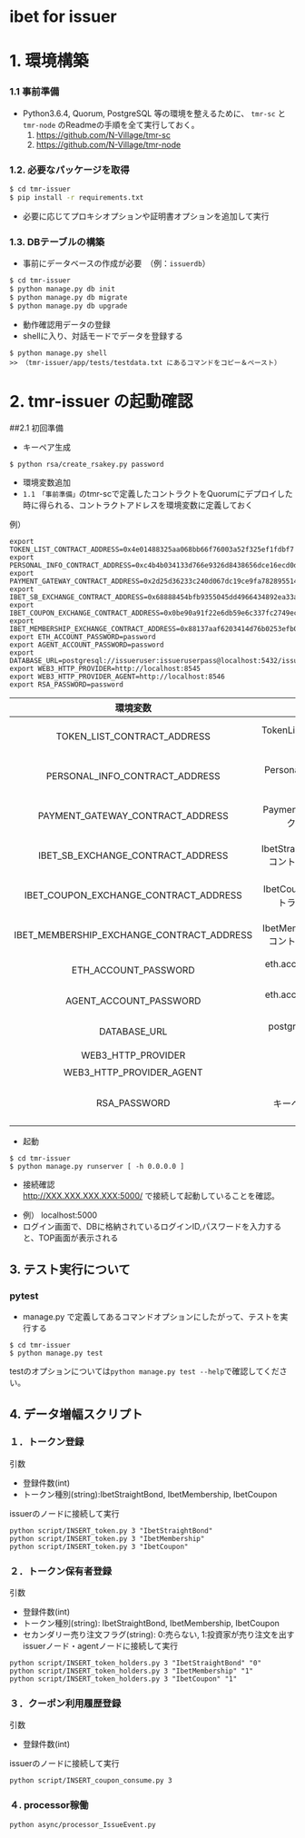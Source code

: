 # ibet for issuer

# 1. 環境構築
### 1.1 事前準備
* Python3.6.4, Quorum, PostgreSQL 等の環境を整えるために、
 `tmr-sc` と `tmr-node` のReadmeの手順を全て実行しておく。
   1. https://github.com/N-Village/tmr-sc
   2. https://github.com/N-Village/tmr-node

### 1.2. 必要なパッケージを取得

```bash
$ cd tmr-issuer
$ pip install -r requirements.txt
```
- 必要に応じてプロキシオプションや証明書オプションを追加して実行

### 1.3. DBテーブルの構築  
* 事前にデータベースの作成が必要　（例：`issuerdb`）

```bash
$ cd tmr-issuer
$ python manage.py db init
$ python manage.py db migrate
$ python manage.py db upgrade
```
* 動作確認用データの登録  
* shellに入り、対話モードでデータを登録する

```
$ python manage.py shell
>> （tmr-issuer/app/tests/testdata.txt にあるコマンドをコピー＆ペースト）
```


# 2. tmr-issuer の起動確認
##2.1 初回準備

* キーペア生成 

```
$ python rsa/create_rsakey.py password
```


* 環境変数追加
* `1.1　「事前準備」`のtmr-scで定義したコントラクトをQuorumにデプロイした時に得られる、コントラクトアドレスを環境変数に定義しておく

例）

```
export TOKEN_LIST_CONTRACT_ADDRESS=0x4e01488325aa068bb66f76003a52f325ef1fdbf7
export PERSONAL_INFO_CONTRACT_ADDRESS=0xc4b4b034133d766e9326d8438656dce16ecd0d23
export PAYMENT_GATEWAY_CONTRACT_ADDRESS=0x2d25d36233c240d067dc19ce9fa782895514d360
export IBET_SB_EXCHANGE_CONTRACT_ADDRESS=0x68888454bfb9355045dd4966434892ea33a971f5
export IBET_COUPON_EXCHANGE_CONTRACT_ADDRESS=0x0be90a91f22e6db59e6c337fc2749ec2f830cac3
export IBET_MEMBERSHIP_EXCHANGE_CONTRACT_ADDRESS=0x88137aaf6203414d76b0253efb0a168faa0e08ea
export ETH_ACCOUNT_PASSWORD=password
export AGENT_ACCOUNT_PASSWORD=password
export DATABASE_URL=postgresql://issueruser:issueruserpass@localhost:5432/issuerdb
export WEB3_HTTP_PROVIDER=http://localhost:8545
export WEB3_HTTP_PROVIDER_AGENT=http://localhost:8546
export RSA_PASSWORD=password
```
| 環境変数| 意味 | データ取得方法 |
|:----------:|:-----------:|:------------:|
| TOKEN_LIST_CONTRACT_ADDRESS | TokenListコントラクトのアドレス | tmr-sc/deploy/deploy.shの結果 |
| PERSONAL_INFO_CONTRACT_ADDRESS | PersonalInfoコントラクトのアドレス | tmr-sc/deploy/deploy.shの結果 |
| PAYMENT_GATEWAY_CONTRACT_ADDRESS | PaymentGatewayコントラクトのアドレス | tmr-sc/deploy/deploy.shの結果 |
| IBET_SB_EXCHANGE_CONTRACT_ADDRESS | IbetStraightBondExchangeコントラクトのアドレス | tmr-sc/deploy/deploy.shの結果 |
| IBET_COUPON_EXCHANGE_CONTRACT_ADDRESS | IbetCouponExchangeコントラクトのアドレス | tmr-sc/deploy/deploy.shの結果 |
| IBET_MEMBERSHIP_EXCHANGE_CONTRACT_ADDRESS | IbetMembershipExchangeコントラクトのアドレス | tmr-sc/deploy/deploy.shの結果 |
| ETH_ACCOUNT_PASSWORD | eth.account([0])のパスワード | 初期データ登録時に取得 |
| AGENT_ACCOUNT_PASSWORD | eth.account([0])のパスワード | 初期データ登録時に取得 |
| DATABASE_URL | postgresqlのissuerdbのURL | postgresqlの設定時に取得 |
| WEB3_HTTP_PROVIDER | gethのURL | geth設定から取得 |
| WEB3_HTTP_PROVIDER_AGENT | gethのURL | geth設定から取得 |
| RSA_PASSWORD | キーペアのパスワード | 初回準備で指定したキーペアのパスワード |

- 起動

```
$ cd tmr-issuer
$ python manage.py runserver [ -h 0.0.0.0 ]
```
- 接続確認  
http://XXX.XXX.XXX.XXX:5000/ で接続して起動していることを確認。
* 例） localhost:5000
* ログイン画面で、DBに格納されているログインID,パスワードを入力すると、TOP画面が表示される

## 3. テスト実行について
### pytest

* manage.py で定義してあるコマンドオプションにしたがって、テストを実行する

```bash:
$ cd tmr-issuer
$ python manage.py test
```

testのオプションについては`python manage.py test --help`で確認してください。

## 4. データ増幅スクリプト
### １．トークン登録
引数
- 登録件数(int)
- トークン種別(string):IbetStraightBond, IbetMembership, IbetCoupon


issuerのノードに接続して実行

```
python script/INSERT_token.py 3 "IbetStraightBond"
python script/INSERT_token.py 3 "IbetMembership"
python script/INSERT_token.py 3 "IbetCoupon"
```

### ２．トークン保有者登録
引数
- 登録件数(int)
- トークン種別(string): IbetStraightBond, IbetMembership, IbetCoupon
- セカンダリー売り注文フラグ(string): 0:売らない, 1:投資家が売り注文を出す
issuerノード・agentノードに接続して実行

```
python script/INSERT_token_holders.py 3 "IbetStraightBond" "0"
python script/INSERT_token_holders.py 3 "IbetMembership" "1"
python script/INSERT_token_holders.py 3 "IbetCoupon" "1"
```

### ３．クーポン利用履歴登録
引数
- 登録件数(int)

issuerのノードに接続して実行

```
python script/INSERT_coupon_consume.py 3
```

### ４. processor稼働

```
python async/processor_IssueEvent.py
```
